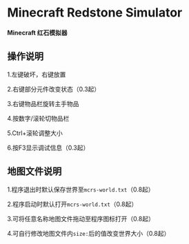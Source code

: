 # Minecraft Redstone Simulator
**Minecraft 红石模拟器**

## 操作说明
1.左键破坏，右键放置

2.右键部分元件改变状态（0.3起）

3.右键物品栏旋转主手物品

4.按数字/滚轮切物品栏

5.Ctrl+滚轮调整大小

6.按F3显示调试信息（0.3起）

## 地图文件说明
1.程序退出时默认保存世界至`mcrs-world.txt`（0.8起）

2.程序启动时默认打开`mcrs-world.txt`（0.8起）

3.可将任意名称地图文件拖动至程序图标打开（0.8起）

4.可自行修改地图文件内`size:`后的值改变世界大小（0.8起）
